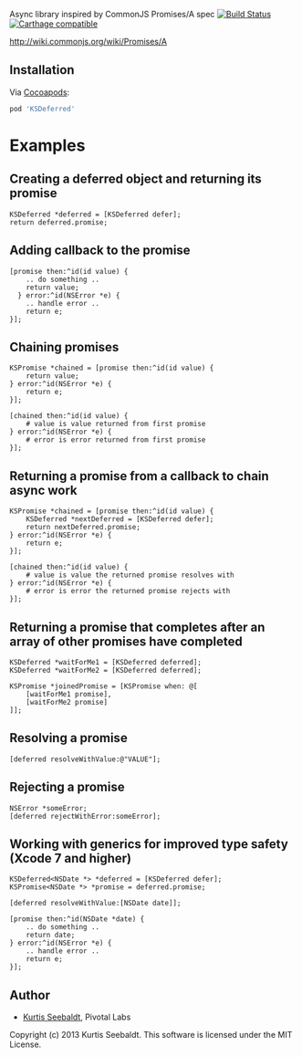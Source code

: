 Async library inspired by CommonJS Promises/A spec
[![Build Status](https://travis-ci.org/kseebaldt/deferred.svg?branch=master)](https://travis-ci.org/kseebaldt/deferred)
[![Carthage compatible](https://img.shields.io/badge/Carthage-compatible-4BC51D.svg?style=flat)](https://github.com/Carthage/Carthage)

http://wiki.commonjs.org/wiki/Promises/A

## Installation
Via [Cocoapods](http://cocoapods.org):
```ruby
pod 'KSDeferred'
```

# Examples

## Creating a deferred object and returning its promise 

    KSDeferred *deferred = [KSDeferred defer];
    return deferred.promise;

## Adding callback to the promise

    [promise then:^id(id value) {
        .. do something ..
        return value;
      } error:^id(NSError *e) {
        .. handle error ..
        return e;
    }];

## Chaining promises

    KSPromise *chained = [promise then:^id(id value) {
        return value;
    } error:^id(NSError *e) {
        return e;
    }];

    [chained then:^id(id value) {
        # value is value returned from first promise
    } error:^id(NSError *e) {
        # error is error returned from first promise
    }];

## Returning a promise from a callback to chain async work

    KSPromise *chained = [promise then:^id(id value) {
        KSDeferred *nextDeferred = [KSDeferred defer];
        return nextDeferred.promise;
    } error:^id(NSError *e) {
        return e;
    }];

    [chained then:^id(id value) {
        # value is value the returned promise resolves with
    } error:^id(NSError *e) {
        # error is error the returned promise rejects with
    }];

## Returning a promise that completes after an array of other promises have completed

    KSDeferred *waitForMe1 = [KSDeferred deferred];
    KSDeferred *waitForMe2 = [KSDeferred deferred];
    
    KSPromise *joinedPromise = [KSPromise when: @[
        [waitForMe1 promise],
        [waitForMe2 promise]
    ]];

## Resolving a promise
    [deferred resolveWithValue:@"VALUE"];

## Rejecting a promise
    NSError *someError;
    [deferred rejectWithError:someError];

## Working with generics for improved type safety (Xcode 7 and higher)
    KSDeferred<NSDate *> *deferred = [KSDeferred defer];
    KSPromise<NSDate *> *promise = deferred.promise;

    [deferred resolveWithValue:[NSDate date]];

    [promise then:^id(NSDate *date) {
        .. do something ..
        return date;
    } error:^id(NSError *e) {
        .. handle error ..
        return e;
    }];


## Author

* [Kurtis Seebaldt](mailto:kurtis@pivotallabs.com), Pivotal Labs

Copyright (c) 2013 Kurtis Seebaldt. This software is licensed under the MIT License.
